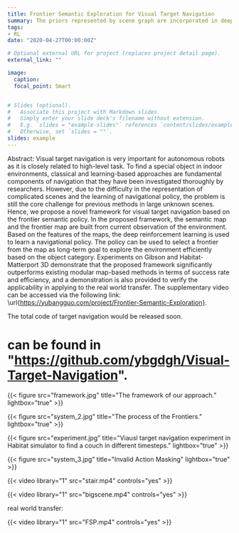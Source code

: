 ```yaml
---
title: Frontier Semantic Exploration for Visual Target Navigation
summary: The priors represented by scene graph are incorporated in deep reinforcement learning model using R-GCN on Habitat platform.
tags:
- RL
date: "2020-04-27T00:00:00Z"

# Optional external URL for project (replaces project detail page).
external_link: ""

image:
  caption: 
  focal_point: Smart


# Slides (optional).
#   Associate this project with Markdown slides.
#   Simply enter your slide deck's filename without extension.
#   E.g. `slides = "example-slides"` references `content/slides/example-slides.md`.
#   Otherwise, set `slides = ""`.
slides: example
---
```


Abstract: Visual target navigation is very important for autonomous robots as it is closely related to high-level task. To find a special object in indoor environments, classical and learning-based approaches are fundamental components of navigation that they have been investigated thoroughly by researchers. However, due to the difficulty in the representation of complicated scenes and the learning of navigational policy, the problem is still the core challenge for previous methods in large unknown scenes. Hence, we propose a novel framework for visual target navigation based on the frontier semantic policy. In the proposed framework, the semantic map and the frontier map are built from current observation of the environment. Based on the features of the maps, the deep reinforcement learning is used to learn a navigational policy. The policy can be used to select a frontier from the map as long-term goal to explore the environment efficiently based on the object category. Experiments on Gibson and Habitat-Matterport 3D demonstrate that the proposed framework significantly outperforms existing modular map-based methods in terms of success rate and efficiency, and a demonstration is also provided to verify the applicability in applying to the real world transfer. The supplementary video can be accessed via the following link: \url{https://yubangguo.com/project/Frontier-Semantic-Exploration}.

The total code of target navigation would be released soon.

# can be found in "https://github.com/ybgdgh/Visual-Target-Navigation".


{{< figure src="framework.jpg" title="The framework of our approach." lightbox="true" >}}

{{< figure src="system_2.jpg" title="The process of the Frontiers." lightbox="true" >}}

{{< figure src="experiment.jpg" title="Viausl target navigation experiment in Habitat simulator to find a couch in different timesteps." lightbox="true" >}}

{{< figure src="system_3.jpg" title="Invalid Action Masking" lightbox="true" >}}

{{< video library="1" src="stair.mp4" controls="yes" >}}

{{< video library="1" src="bigscene.mp4" controls="yes" >}}

real world transfer:

{{< video library="1" src="FSP.mp4" controls="yes" >}}